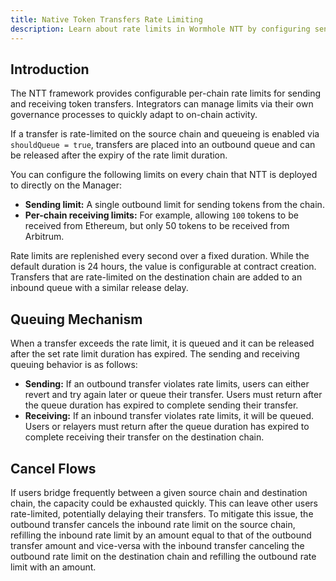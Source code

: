 ```yaml
---
title: Native Token Transfers Rate Limiting
description: Learn about rate limits in Wormhole NTT by configuring send/receive limits, queuing, and cancel flows to manage multichain token transfers efficiently.
---
```


## Introduction

The NTT framework provides configurable per-chain rate limits for sending and receiving token transfers. Integrators can manage limits via their own governance processes to quickly adapt to on-chain activity.

If a transfer is rate-limited on the source chain and queueing is enabled via `shouldQueue = true`, transfers are placed into an outbound queue and can be released after the expiry of the rate limit duration.

You can configure the following limits on every chain that NTT is deployed to directly on the Manager:

- **Sending limit:** A single outbound limit for sending tokens from the chain.
- **Per-chain receiving limits:** For example, allowing `100` tokens to be received from Ethereum, but only 50 tokens to be received from Arbitrum.

Rate limits are replenished every second over a fixed duration. While the default duration is 24 hours, the value is configurable at contract creation. Transfers that are rate-limited on the destination chain are added to an inbound queue with a similar release delay.

## Queuing Mechanism

When a transfer exceeds the rate limit, it is queued and it can be released after the set rate limit duration has expired. The sending and receiving queuing behavior is as follows:

*   **Sending:** If an outbound transfer violates rate limits, users can either revert and try again later or queue their transfer. Users must return after the queue duration has expired to complete sending their transfer.
*   **Receiving:** If an inbound transfer violates rate limits, it will be queued. Users or relayers must return after the queue duration has expired to complete receiving their transfer on the destination chain.
    
## Cancel Flows

If users bridge frequently between a given source chain and destination chain, the capacity could be exhausted quickly. This can leave other users rate-limited, potentially delaying their transfers. To mitigate this issue, the outbound transfer cancels the inbound rate limit on the source chain, refilling the inbound rate limit by an amount equal to that of the outbound transfer amount and vice-versa with the inbound transfer canceling the outbound rate limit on the destination chain and refilling the outbound rate limit with an amount.